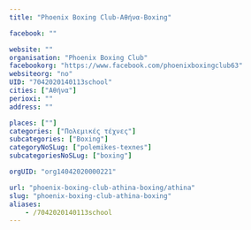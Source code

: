 ```yaml
---
title: "Phoenix Boxing Club-Αθήνα-Boxing"

facebook: ""

website: ""
organisation: "Phoenix Boxing Club"
facebookorg: "https://www.facebook.com/phoenixboxingclub63"
websiteorg: "no"
UID: "7042020140113school"
cities: ["Αθήνα"]
perioxi: ""
address: ""

places: [""]
categories: ["Πολεμικές τέχνες"]
subcategories: ["Boxing"]
categoryNoSLug: ["polemikes-texnes"]
subcategoriesNoSLug: ["boxing"]

orgUID: "org14042020000221"

url: "phoenix-boxing-club-athina-boxing/athina"
slug: "phoenix-boxing-club-athina-boxing"
aliases:
    - /7042020140113school
---
```





